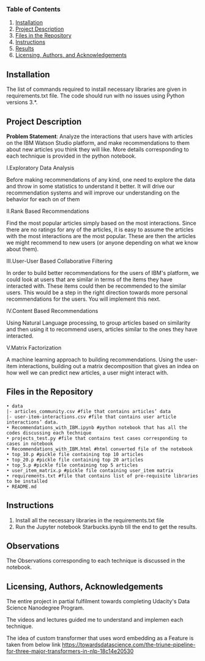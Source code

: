 ﻿
### Table of Contents

1. [Installation](#installation)
2. [Project Description](#description)
3. [Files in the Repository](#files)
4. [Instructions](#Instructions)
5. [Results](#results)
6. [Licensing, Authors, and Acknowledgements](#licensing)

## Installation <a name="installation"></a>

The list of commands required to install necessary libraries are given in requirements.txt file.  The code should run with no issues using Python versions 3.*. 

## Project Description<a name="description"></a>

<b>Problem Statement</b>: Analyze the interactions that users have with articles on the IBM Watson Studio platform, and make recommendations to them about new articles you think they will like. More details corresponding to each technique is provided in the python notebook.

I.Exploratory Data Analysis

Before making recommendations of any kind, one need to explore the data and throw in some statistics to understand it better. It will drive our recommendation systems and will improve our understanding on the behavior for each on of them

II.Rank Based Recommendations

Find the most popular articles simply based on the most interactions. Since there are no ratings for any of the articles, it is easy to assume the articles with the most interactions are the most popular. These are then the articles we might recommend to new users (or anyone depending on what we know about them).

III.User-User Based Collaborative Filtering

In order to build better recommendations for the users of IBM's platform, we could look at users that are similar in terms of the items they have interacted with. These items could then be recommended to the similar users. This would be a step in the right direction towards more personal recommendations for the users. You will implement this next.

IV.Content Based Recommendations

Using Natural Language processing, to group articles based on similarity and then using it to recommend users, articles similar to the ones they have interacted. 

V.Matrix Factorization

A machine learning approach to building recommendations. Using the user-item interactions, building out a matrix decomposition that gives an indea on how well we can predict new articles, a user might interact with.

## Files in the Repository<a name="files"></a>

    • data
	|- articles_community.csv #file that contains articles’ data
	|- user-item-interactions.csv #file that contains user article interactions’ data.
    • Recommendations_with_IBM.ipynb #python notebook that has all the codes discussing each technique
    • projects_test.py #file that contains test cases corresponding to cases in notebook
    • Recommendations_with_IBM.html #html converted file of the notebook
    • top_10.p #pickle file containing top 10 articles
    • top_20.p #pickle file containing top 20 articles
    • top_5.p #pickle file containing top 5 articles
    • user_item_matrix.p #pickle file containing user_item matrix
    • requirements.txt #file that contains list of pre-requisite libraries to be installed
    • README.md


## Instructions <a name="Instructions"></a>


1. Install all the necessary libraries in the requirements.txt file
2. Run the Jupyter notebook Starbucks.ipynb till the end to get the results.

## Observations<a name="results"></a>

The Observations corresponding to each technique is discussed in the notebook.


## Licensing, Authors, Acknowledgements<a name="licensing"></a>

The entire project in partial fulfilment towards completing Udacity's Data Science Nanodegree Program.

The videos and lectures guided me to understand and implemen each technique.

The idea of custom transformer that uses word embedding as a Feature is taken from below link
https://towardsdatascience.com/the-triune-pipeline-for-three-major-transformers-in-nlp-18c14e20530




